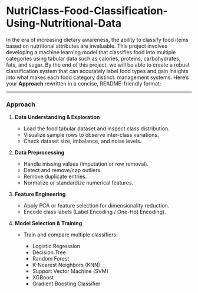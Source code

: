 # NutriClass-Food-Classification-Using-Nutritional-Data
In the era of increasing dietary awareness, the ability to classify food items based on nutritional attributes are invaluable. This project involves developing a machine learning model that classifies food into multiple categories using tabular data such as calories, proteins, carbohydrates, fats, and sugar. By the end of this project,  we will be able to create a robust classification system that can accurately label food types and gain insights into what makes each food category distinct. management systems.
Here’s your **Approach** rewritten in a concise, README-friendly format:

---

### **Approach**

1. **Data Understanding & Exploration**

   * Load the food tabular dataset and inspect class distribution.
   * Visualize sample rows to observe inter-class variations.
   * Check dataset size, imbalance, and noise levels.

2. **Data Preprocessing**

   * Handle missing values (imputation or row removal).
   * Detect and remove/cap outliers.
   * Remove duplicate entries.
   * Normalize or standardize numerical features.

3. **Feature Engineering**

   * Apply PCA or feature selection for dimensionality reduction.
   * Encode class labels (Label Encoding / One-Hot Encoding).

4. **Model Selection & Training**

   * Train and compare multiple classifiers:

     * Logistic Regression
     * Decision Tree
     * Random Forest
     * K-Nearest Neighbors (KNN)
     * Support Vector Machine (SVM)
     * XGBoost
     * Gradient Boosting Classifier
